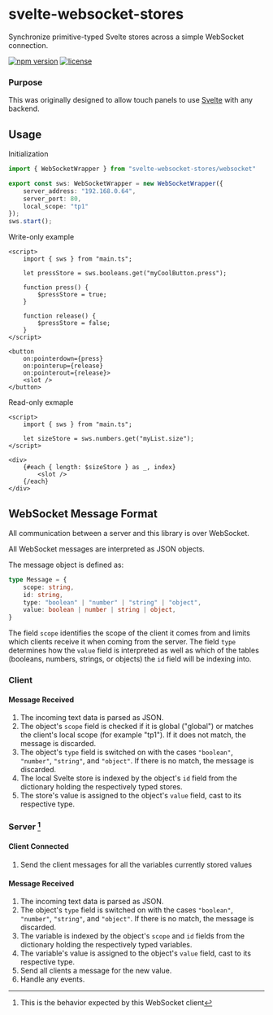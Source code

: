 # svelte-websocket-stores

Synchronize primitive-typed Svelte stores across a simple WebSocket connection.

[![npm version](https://img.shields.io/npm/v/svelte-websocket-stores.svg)](https://www.npmjs.com/package/svelte-websocket-stores) [![license](https://img.shields.io/npm/l/svelte-websocket-stores.svg)](LICENSE)

### Purpose

This was originally designed to allow touch panels to use [Svelte](https://www.npmjs.com/package/svelte) with any backend.

## Usage

Initialization
```ts
import { WebSocketWrapper } from "svelte-websocket-stores/websocket"

export const sws: WebSocketWrapper = new WebSocketWrapper({
	server_address: "192.168.0.64",
	server_port: 80,
	local_scope: "tp1"
});
sws.start();
```

Write-only example
```svelte
<script>
	import { sws } from "main.ts";

	let pressStore = sws.booleans.get("myCoolButton.press");

	function press() {
		$pressStore = true;
	}

	function release() {
		$pressStore = false;
	}
</script>

<button
	on:pointerdown={press}
	on:pointerup={release}
	on:pointerout={release}>
	<slot />
</button>
```

Read-only exmaple
```svelte
<script>
	import { sws } from "main.ts";

	let sizeStore = sws.numbers.get("myList.size");
</script>

<div>
	{#each { length: $sizeStore } as _, index}
		<slot />
	{/each}
</div>
```

## WebSocket Message Format

All communication between a server and this library is over WebSocket.

All WebSocket messages are interpreted as JSON objects.

The message object is defined as:
```ts
type Message = {
	scope: string,
	id: string,
	type: "boolean" | "number" | "string" | "object",
	value: boolean | number | string | object,
}
```
The field `scope` identifies the scope of the client it comes from and limits which clients receive it when coming from the server.
The field `type` determines how the `value` field is interpreted as well as which of the tables (booleans, numbers, strings, or objects) the `id` field will be indexing into.

### Client

#### Message Received
1. The incoming text data is parsed as JSON.
2. The object's `scope` field is checked if it is global ("global") or matches the client's local scope (for example "tp1"). If it does not match, the message is discarded.
3. The object's `type` field is switched on with the cases `"boolean"`, `"number"`, `"string"`, and `"object"`. If there is no match, the message is discarded.
4. The local Svelte store is indexed by the object's `id` field from the dictionary holding the respectively typed stores.
5. The store's value is assigned to the object's `value` field, cast to its respective type.

### Server [^1]

#### Client Connected
1. Send the client messages for all the variables currently stored values

#### Message Received
1. The incoming text data is parsed as JSON.
2. The object's `type` field is switched on with the cases `"boolean"`, `"number"`, `"string"`, and `"object"`. If there is no match, the message is discarded.
3. The variable is indexed by the object's `scope` and `id` fields from the dictionary holding the respectively typed variables.
4. The variable's value is assigned to the object's `value` field, cast to its respective type.
5. Send all clients a message for the new value.
6. Handle any events.

[^1]: This is the behavior expected by this WebSocket client
